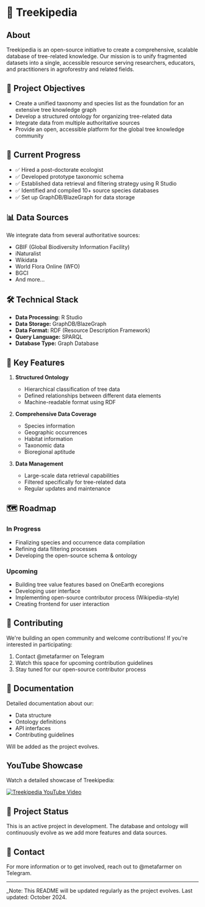 # 🌳 Treekipedia

## About
Treekipedia is an open-source initiative to create a comprehensive, scalable database of tree-related knowledge. Our mission is to unify fragmented datasets into a single, accessible resource serving researchers, educators, and practitioners in agroforestry and related fields.

## 🎯 Project Objectives
- Create a unified taxonomy and species list as the foundation for an extensive tree knowledge graph
- Develop a structured ontology for organizing tree-related data
- Integrate data from multiple authoritative sources
- Provide an open, accessible platform for the global tree knowledge community

## 🚀 Current Progress
- ✅ Hired a post-doctorate ecologist
- ✅ Developed prototype taxonomic schema
- ✅ Established data retrieval and filtering strategy using R Studio
- ✅ Identified and compiled 10+ source species databases
- ✅ Set up GraphDB/BlazeGraph for data storage

## 📊 Data Sources
We integrate data from several authoritative sources:
- GBIF (Global Biodiversity Information Facility)
- iNaturalist
- Wikidata
- World Flora Online (WFO)
- BGCI
- And more...

## 🛠️ Technical Stack
- **Data Processing:** R Studio
- **Data Storage:** GraphDB/BlazeGraph
- **Data Format:** RDF (Resource Description Framework)
- **Query Language:** SPARQL
- **Database Type:** Graph Database

## 📝 Key Features
1. **Structured Ontology**
   - Hierarchical classification of tree data
   - Defined relationships between different data elements
   - Machine-readable format using RDF

2. **Comprehensive Data Coverage**
   - Species information
   - Geographic occurrences
   - Habitat information
   - Taxonomic data
   - Bioregional aptitude

3. **Data Management**
   - Large-scale data retrieval capabilities
   - Filtered specifically for tree-related data
   - Regular updates and maintenance

## 🗺️ Roadmap
### In Progress
- Finalizing species and occurrence data compilation
- Refining data filtering processes
- Developing the open-source schema & ontology

### Upcoming
- Building tree value features based on OneEarth ecoregions
- Developing user interface
- Implementing open-source contributor process (Wikipedia-style)
- Creating frontend for user interaction

## 🤝 Contributing
We're building an open community and welcome contributions! If you're interested in participating:
1. Contact @metafarmer on Telegram
2. Watch this space for upcoming contribution guidelines
3. Stay tuned for our open-source contributor process

## 📖 Documentation
Detailed documentation about our:
- Data structure
- Ontology definitions
- API interfaces
- Contributing guidelines

Will be added as the project evolves.

## YouTube Showcase

Watch a detailed showcase of Treekipedia:

[![Treekipedia YouTube Video](https://img.youtube.com/vi/asWx0lJdpeU/0.jpg)](https://youtu.be/asWx0lJdpeU)


## 🔄 Project Status
This is an active project in development. The database and ontology will continuously evolve as we add more features and data sources.

## 📧 Contact
For more information or to get involved, reach out to @metafarmer on Telegram.

---

_Note: This README will be updated regularly as the project evolves. Last updated: October 2024.



